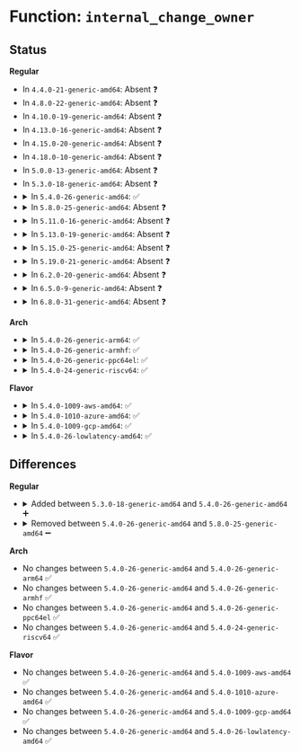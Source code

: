 # Function: <code>internal_change_owner</code>

## Status
<b>Regular</b>
<ul>
<li>
In <code>4.4.0-21-generic-amd64</code>: Absent ❓
</li>
<li>
In <code>4.8.0-22-generic-amd64</code>: Absent ❓
</li>
<li>
In <code>4.10.0-19-generic-amd64</code>: Absent ❓
</li>
<li>
In <code>4.13.0-16-generic-amd64</code>: Absent ❓
</li>
<li>
In <code>4.15.0-20-generic-amd64</code>: Absent ❓
</li>
<li>
In <code>4.18.0-10-generic-amd64</code>: Absent ❓
</li>
<li>
In <code>5.0.0-13-generic-amd64</code>: Absent ❓
</li>
<li>
In <code>5.3.0-18-generic-amd64</code>: Absent ❓
</li>
<li>
<details>
<summary>In <code>5.4.0-26-generic-amd64</code>: ✅</summary>

```c
int internal_change_owner(struct kernfs_node * kn, kuid_t kuid, kgid_t kgid)
```

```json
{
  "name": "internal_change_owner",
  "collision_type": "Unique Static",
  "inline_type": "No",
  "funcs": [
    {
      "addr": 18446744071582542320,
      "name": "internal_change_owner",
      "external": false,
      "loc": "fs/sysfs/file.c:562",
      "file": "fs/sysfs/file.c",
      "inline": "seen, unknown",
      "caller_inline": [],
      "caller_func": [
        "fs/sysfs/file.c:sysfs_change_owner",
        "fs/sysfs/file.c:sysfs_file_change_owner",
        "fs/sysfs/file.c:sysfs_link_change_owner"
      ]
    }
  ],
  "symbols": [
    {
      "addr": 18446744071582542320,
      "name": "internal_change_owner",
      "section": ".text",
      "bind": "STB_LOCAL",
      "size": 90
    }
  ]
}
```
</details>
</li>
<li>
<details>
<summary>In <code>5.8.0-25-generic-amd64</code>: Absent ❓</summary>

```json
{
  "name": "internal_change_owner",
  "collision_type": "Unique Static",
  "inline_type": "Full",
  "funcs": [
    {
      "addr": 18446744071582849561,
      "name": "internal_change_owner",
      "external": false,
      "loc": "fs/sysfs/file.c:563",
      "file": "fs/sysfs/file.c",
      "inline": "not declared, inlined",
      "caller_inline": [
        "fs/sysfs/file.c:sysfs_change_owner",
        "fs/sysfs/file.c:sysfs_file_change_owner",
        "fs/sysfs/file.c:sysfs_link_change_owner"
      ],
      "caller_func": []
    }
  ],
  "symbols": []
}
```
</details>
</li>
<li>
<details>
<summary>In <code>5.11.0-16-generic-amd64</code>: Absent ❓</summary>

```json
{
  "name": "internal_change_owner",
  "collision_type": "Unique Static",
  "inline_type": "Full",
  "funcs": [
    {
      "addr": 18446744071582922617,
      "name": "internal_change_owner",
      "external": false,
      "loc": "fs/sysfs/file.c:564",
      "file": "fs/sysfs/file.c",
      "inline": "not declared, inlined",
      "caller_inline": [
        "fs/sysfs/file.c:sysfs_change_owner",
        "fs/sysfs/file.c:sysfs_file_change_owner",
        "fs/sysfs/file.c:sysfs_link_change_owner"
      ],
      "caller_func": []
    }
  ],
  "symbols": []
}
```
</details>
</li>
<li>
<details>
<summary>In <code>5.13.0-19-generic-amd64</code>: Absent ❓</summary>

```json
{
  "name": "internal_change_owner",
  "collision_type": "Unique Static",
  "inline_type": "Full",
  "funcs": [
    {
      "addr": 18446744071582950297,
      "name": "internal_change_owner",
      "external": false,
      "loc": "fs/sysfs/file.c:575",
      "file": "fs/sysfs/file.c",
      "inline": "not declared, inlined",
      "caller_inline": [
        "fs/sysfs/file.c:sysfs_change_owner",
        "fs/sysfs/file.c:sysfs_file_change_owner",
        "fs/sysfs/file.c:sysfs_link_change_owner"
      ],
      "caller_func": []
    }
  ],
  "symbols": []
}
```
</details>
</li>
<li>
<details>
<summary>In <code>5.15.0-25-generic-amd64</code>: Absent ❓</summary>

```json
{
  "name": "internal_change_owner",
  "collision_type": "Unique Static",
  "inline_type": "Full",
  "funcs": [
    {
      "addr": 18446744071583285529,
      "name": "internal_change_owner",
      "external": false,
      "loc": "fs/sysfs/file.c:575",
      "file": "fs/sysfs/file.c",
      "inline": "not declared, inlined",
      "caller_inline": [
        "fs/sysfs/file.c:sysfs_change_owner",
        "fs/sysfs/file.c:sysfs_file_change_owner",
        "fs/sysfs/file.c:sysfs_link_change_owner"
      ],
      "caller_func": []
    }
  ],
  "symbols": []
}
```
</details>
</li>
<li>
<details>
<summary>In <code>5.19.0-21-generic-amd64</code>: Absent ❓</summary>

```json
{
  "name": "internal_change_owner",
  "collision_type": "Unique Static",
  "inline_type": "Full",
  "funcs": [
    {
      "addr": 18446744071583790563,
      "name": "internal_change_owner",
      "external": false,
      "loc": "fs/sysfs/file.c:585",
      "file": "fs/sysfs/file.c",
      "inline": "not declared, inlined",
      "caller_inline": [
        "fs/sysfs/file.c:sysfs_change_owner",
        "fs/sysfs/file.c:sysfs_file_change_owner",
        "fs/sysfs/file.c:sysfs_link_change_owner"
      ],
      "caller_func": []
    }
  ],
  "symbols": []
}
```
</details>
</li>
<li>
<details>
<summary>In <code>6.2.0-20-generic-amd64</code>: Absent ❓</summary>

```json
{
  "name": "internal_change_owner",
  "collision_type": "Unique Static",
  "inline_type": "Full",
  "funcs": [
    {
      "addr": 18446744071584410163,
      "name": "internal_change_owner",
      "external": false,
      "loc": "fs/sysfs/file.c:585",
      "file": "fs/sysfs/file.c",
      "inline": "not declared, inlined",
      "caller_inline": [
        "fs/sysfs/file.c:sysfs_change_owner",
        "fs/sysfs/file.c:sysfs_file_change_owner",
        "fs/sysfs/file.c:sysfs_link_change_owner"
      ],
      "caller_func": []
    }
  ],
  "symbols": []
}
```
</details>
</li>
<li>
<details>
<summary>In <code>6.5.0-9-generic-amd64</code>: Absent ❓</summary>

```json
{
  "name": "internal_change_owner",
  "collision_type": "Unique Static",
  "inline_type": "Full",
  "funcs": [
    {
      "addr": 18446744071584638723,
      "name": "internal_change_owner",
      "external": false,
      "loc": "fs/sysfs/file.c:585",
      "file": "fs/sysfs/file.c",
      "inline": "not declared, inlined",
      "caller_inline": [
        "fs/sysfs/file.c:sysfs_change_owner",
        "fs/sysfs/file.c:sysfs_file_change_owner",
        "fs/sysfs/file.c:sysfs_link_change_owner"
      ],
      "caller_func": []
    }
  ],
  "symbols": []
}
```
</details>
</li>
<li>
<details>
<summary>In <code>6.8.0-31-generic-amd64</code>: Absent ❓</summary>

```json
{
  "name": "internal_change_owner",
  "collision_type": "Unique Static",
  "inline_type": "Full",
  "funcs": [
    {
      "addr": 18446744071584871011,
      "name": "internal_change_owner",
      "external": false,
      "loc": "fs/sysfs/file.c:598",
      "file": "fs/sysfs/file.c",
      "inline": "not declared, inlined",
      "caller_inline": [
        "fs/sysfs/file.c:sysfs_change_owner",
        "fs/sysfs/file.c:sysfs_file_change_owner",
        "fs/sysfs/file.c:sysfs_link_change_owner"
      ],
      "caller_func": []
    }
  ],
  "symbols": []
}
```
</details>
</li>
</ul>
<b>Arch</b>
<ul>
<li>
<details>
<summary>In <code>5.4.0-26-generic-arm64</code>: ✅</summary>

```c
int internal_change_owner(struct kernfs_node * kn, kuid_t kuid, kgid_t kgid)
```

```json
{
  "name": "internal_change_owner",
  "collision_type": "Unique Static",
  "inline_type": "No",
  "funcs": [
    {
      "addr": 18446603336494179784,
      "name": "internal_change_owner",
      "external": false,
      "loc": "fs/sysfs/file.c:562",
      "file": "fs/sysfs/file.c",
      "inline": "seen, unknown",
      "caller_inline": [],
      "caller_func": [
        "fs/sysfs/file.c:sysfs_change_owner",
        "fs/sysfs/file.c:sysfs_file_change_owner",
        "fs/sysfs/file.c:sysfs_link_change_owner"
      ]
    }
  ],
  "symbols": [
    {
      "addr": 18446603336494179784,
      "name": "internal_change_owner",
      "section": ".text",
      "bind": "STB_LOCAL",
      "size": 132
    }
  ]
}
```
</details>
</li>
<li>
<details>
<summary>In <code>5.4.0-26-generic-armhf</code>: ✅</summary>

```c
int internal_change_owner(struct kernfs_node * kn, kuid_t kuid, kgid_t kgid)
```

```json
{
  "name": "internal_change_owner",
  "collision_type": "Unique Static",
  "inline_type": "No",
  "funcs": [
    {
      "addr": 3227616888,
      "name": "internal_change_owner",
      "external": false,
      "loc": "fs/sysfs/file.c:562",
      "file": "fs/sysfs/file.c",
      "inline": "seen, unknown",
      "caller_inline": [],
      "caller_func": [
        "fs/sysfs/file.c:sysfs_change_owner",
        "fs/sysfs/file.c:sysfs_file_change_owner",
        "fs/sysfs/file.c:sysfs_link_change_owner"
      ]
    }
  ],
  "symbols": [
    {
      "addr": 3227616888,
      "name": "internal_change_owner",
      "section": ".text",
      "bind": "STB_LOCAL",
      "size": 136
    }
  ]
}
```
</details>
</li>
<li>
<details>
<summary>In <code>5.4.0-26-generic-ppc64el</code>: ✅</summary>

```c
int internal_change_owner(struct kernfs_node * kn, kuid_t kuid, kgid_t kgid)
```

```json
{
  "name": "internal_change_owner",
  "collision_type": "Unique Static",
  "inline_type": "No",
  "funcs": [
    {
      "addr": 13835058055287866432,
      "name": "internal_change_owner",
      "external": false,
      "loc": "fs/sysfs/file.c:562",
      "file": "fs/sysfs/file.c",
      "inline": "seen, unknown",
      "caller_inline": [],
      "caller_func": [
        "fs/sysfs/file.c:sysfs_change_owner",
        "fs/sysfs/file.c:sysfs_file_change_owner",
        "fs/sysfs/file.c:sysfs_link_change_owner"
      ]
    }
  ],
  "symbols": [
    {
      "addr": 13835058055287866432,
      "name": "internal_change_owner",
      "section": ".text",
      "bind": "STB_LOCAL",
      "size": 172
    }
  ]
}
```
</details>
</li>
<li>
<details>
<summary>In <code>5.4.0-24-generic-riscv64</code>: ✅</summary>

```c
int internal_change_owner(struct kernfs_node * kn, kuid_t kuid, kgid_t kgid)
```

```json
{
  "name": "internal_change_owner",
  "collision_type": "Unique Static",
  "inline_type": "No",
  "funcs": [
    {
      "addr": 18446743936273644972,
      "name": "internal_change_owner",
      "external": false,
      "loc": "fs/sysfs/file.c:562",
      "file": "fs/sysfs/file.c",
      "inline": "seen, unknown",
      "caller_inline": [],
      "caller_func": [
        "fs/sysfs/file.c:sysfs_change_owner",
        "fs/sysfs/file.c:sysfs_file_change_owner",
        "fs/sysfs/file.c:sysfs_link_change_owner"
      ]
    }
  ],
  "symbols": [
    {
      "addr": 18446743936273644972,
      "name": "internal_change_owner",
      "section": ".text",
      "bind": "STB_LOCAL",
      "size": 108
    }
  ]
}
```
</details>
</li>
</ul>
<b>Flavor</b>
<ul>
<li>
<details>
<summary>In <code>5.4.0-1009-aws-amd64</code>: ✅</summary>

```c
int internal_change_owner(struct kernfs_node * kn, kuid_t kuid, kgid_t kgid)
```

```json
{
  "name": "internal_change_owner",
  "collision_type": "Unique Static",
  "inline_type": "No",
  "funcs": [
    {
      "addr": 18446744071582511056,
      "name": "internal_change_owner",
      "external": false,
      "loc": "fs/sysfs/file.c:562",
      "file": "fs/sysfs/file.c",
      "inline": "seen, unknown",
      "caller_inline": [],
      "caller_func": [
        "fs/sysfs/file.c:sysfs_change_owner",
        "fs/sysfs/file.c:sysfs_file_change_owner",
        "fs/sysfs/file.c:sysfs_link_change_owner"
      ]
    }
  ],
  "symbols": [
    {
      "addr": 18446744071582511056,
      "name": "internal_change_owner",
      "section": ".text",
      "bind": "STB_LOCAL",
      "size": 90
    }
  ]
}
```
</details>
</li>
<li>
<details>
<summary>In <code>5.4.0-1010-azure-amd64</code>: ✅</summary>

```c
int internal_change_owner(struct kernfs_node * kn, kuid_t kuid, kgid_t kgid)
```

```json
{
  "name": "internal_change_owner",
  "collision_type": "Unique Static",
  "inline_type": "No",
  "funcs": [
    {
      "addr": 18446744071582448224,
      "name": "internal_change_owner",
      "external": false,
      "loc": "fs/sysfs/file.c:562",
      "file": "fs/sysfs/file.c",
      "inline": "seen, unknown",
      "caller_inline": [],
      "caller_func": [
        "fs/sysfs/file.c:sysfs_change_owner",
        "fs/sysfs/file.c:sysfs_file_change_owner",
        "fs/sysfs/file.c:sysfs_link_change_owner"
      ]
    }
  ],
  "symbols": [
    {
      "addr": 18446744071582448224,
      "name": "internal_change_owner",
      "section": ".text",
      "bind": "STB_LOCAL",
      "size": 90
    }
  ]
}
```
</details>
</li>
<li>
<details>
<summary>In <code>5.4.0-1009-gcp-amd64</code>: ✅</summary>

```c
int internal_change_owner(struct kernfs_node * kn, kuid_t kuid, kgid_t kgid)
```

```json
{
  "name": "internal_change_owner",
  "collision_type": "Unique Static",
  "inline_type": "No",
  "funcs": [
    {
      "addr": 18446744071582501536,
      "name": "internal_change_owner",
      "external": false,
      "loc": "fs/sysfs/file.c:562",
      "file": "fs/sysfs/file.c",
      "inline": "seen, unknown",
      "caller_inline": [],
      "caller_func": [
        "fs/sysfs/file.c:sysfs_change_owner",
        "fs/sysfs/file.c:sysfs_file_change_owner",
        "fs/sysfs/file.c:sysfs_link_change_owner"
      ]
    }
  ],
  "symbols": [
    {
      "addr": 18446744071582501536,
      "name": "internal_change_owner",
      "section": ".text",
      "bind": "STB_LOCAL",
      "size": 90
    }
  ]
}
```
</details>
</li>
<li>
<details>
<summary>In <code>5.4.0-26-lowlatency-amd64</code>: ✅</summary>

```c
int internal_change_owner(struct kernfs_node * kn, kuid_t kuid, kgid_t kgid)
```

```json
{
  "name": "internal_change_owner",
  "collision_type": "Unique Static",
  "inline_type": "No",
  "funcs": [
    {
      "addr": 18446744071582582144,
      "name": "internal_change_owner",
      "external": false,
      "loc": "fs/sysfs/file.c:562",
      "file": "fs/sysfs/file.c",
      "inline": "seen, unknown",
      "caller_inline": [],
      "caller_func": [
        "fs/sysfs/file.c:sysfs_change_owner",
        "fs/sysfs/file.c:sysfs_file_change_owner",
        "fs/sysfs/file.c:sysfs_link_change_owner"
      ]
    }
  ],
  "symbols": [
    {
      "addr": 18446744071582582144,
      "name": "internal_change_owner",
      "section": ".text",
      "bind": "STB_LOCAL",
      "size": 90
    }
  ]
}
```
</details>
</li>
</ul>

## Differences
<b>Regular</b>
<ul>
<li>
<details>
<summary>Added between <code>5.3.0-18-generic-amd64</code> and <code>5.4.0-26-generic-amd64</code> ➕</summary>

```c
int internal_change_owner(struct kernfs_node * kn, kuid_t kuid, kgid_t kgid)
```
</details>
</li>
<li>
<details>
<summary>Removed between <code>5.4.0-26-generic-amd64</code> and <code>5.8.0-25-generic-amd64</code> ➖</summary>

```c
int internal_change_owner(struct kernfs_node * kn, kuid_t kuid, kgid_t kgid)
```
</details>
</li>
</ul>
<b>Arch</b>
<ul>
<li>
No changes between <code>5.4.0-26-generic-amd64</code> and <code>5.4.0-26-generic-arm64</code> ✅
</li>
<li>
No changes between <code>5.4.0-26-generic-amd64</code> and <code>5.4.0-26-generic-armhf</code> ✅
</li>
<li>
No changes between <code>5.4.0-26-generic-amd64</code> and <code>5.4.0-26-generic-ppc64el</code> ✅
</li>
<li>
No changes between <code>5.4.0-26-generic-amd64</code> and <code>5.4.0-24-generic-riscv64</code> ✅
</li>
</ul>
<b>Flavor</b>
<ul>
<li>
No changes between <code>5.4.0-26-generic-amd64</code> and <code>5.4.0-1009-aws-amd64</code> ✅
</li>
<li>
No changes between <code>5.4.0-26-generic-amd64</code> and <code>5.4.0-1010-azure-amd64</code> ✅
</li>
<li>
No changes between <code>5.4.0-26-generic-amd64</code> and <code>5.4.0-1009-gcp-amd64</code> ✅
</li>
<li>
No changes between <code>5.4.0-26-generic-amd64</code> and <code>5.4.0-26-lowlatency-amd64</code> ✅
</li>
</ul>
